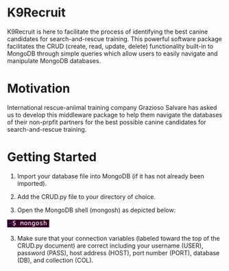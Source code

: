 # K9Recruit

K9Recruit is here to facilitate the process of identifying the best
canine candidates for search-and-rescue training.  This powerful 
software package facilitates the CRUD (create, read, update, delete)
functionality built-in to MongoDB through simple queries which allow 
users to easily navigate and manipulate MongoDB databases. 

# Motivation

International rescue-aniimal training company Grazioso Salvare has 
asked us to develop  this middleware package to help them navigate 
the databases of their non-prpfit partners for the best possible 
canine candidates for search-and-rescue training. 

# Getting Started 

1) Import your database file into MongoDB (if it has not already 
been imported). 

2) Add the CRUD.py file to your directory of choice.

3) Open the MongoDB shell (mongosh) as depicted below:

![mongosh-command](images/1-mongosh-commnd.png)

3) Make sure that your connection variables (labeled toward the top 
of the CRUD.py document) are correct including your username (USER), 
password (PASS), host address (HOST), port number (PORT), database 
(DB), and collection (COL).


